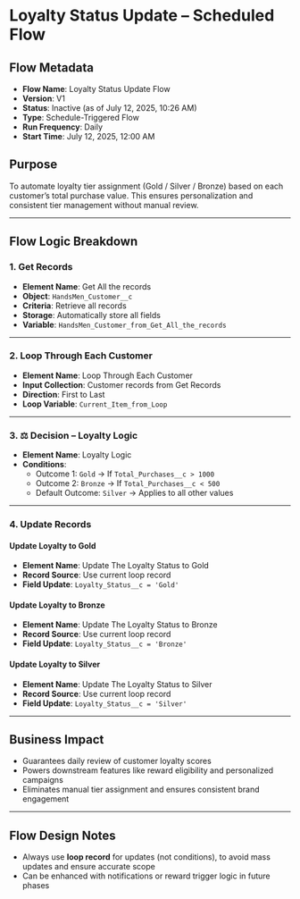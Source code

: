 # Loyalty Status Update – Scheduled Flow

## Flow Metadata

- **Flow Name**: Loyalty Status Update Flow
- **Version**: V1
- **Status**: Inactive (as of July 12, 2025, 10:26 AM)
- **Type**: Schedule-Triggered Flow
- **Run Frequency**: Daily
- **Start Time**: July 12, 2025, 12:00 AM

## Purpose

To automate loyalty tier assignment (Gold / Silver / Bronze) based on each customer’s total purchase value. This ensures personalization and consistent tier management without manual review.

---

## Flow Logic Breakdown

### 1. Get Records

- **Element Name**: Get All the records
- **Object**: `HandsMen_Customer__c`
- **Criteria**: Retrieve all records
- **Storage**: Automatically store all fields
- **Variable**: `HandsMen_Customer_from_Get_All_the_records`

---

### 2. Loop Through Each Customer

- **Element Name**: Loop Through Each Customer
- **Input Collection**: Customer records from Get Records
- **Direction**: First to Last
- **Loop Variable**: `Current_Item_from_Loop`

---

### 3. ⚖️ Decision – Loyalty Logic

- **Element Name**: Loyalty Logic
- **Conditions**:
  - Outcome 1: `Gold` → If `Total_Purchases__c > 1000`
  - Outcome 2: `Bronze` → If `Total_Purchases__c < 500`
  - Default Outcome: `Silver` → Applies to all other values

---

### 4. Update Records

#### Update Loyalty to Gold

- **Element Name**: Update The Loyalty Status to Gold
- **Record Source**: Use current loop record
- **Field Update**: `Loyalty_Status__c = 'Gold'`

#### Update Loyalty to Bronze

- **Element Name**: Update The Loyalty Status to Bronze
- **Record Source**: Use current loop record
- **Field Update**: `Loyalty_Status__c = 'Bronze'`

#### Update Loyalty to Silver

- **Element Name**: Update The Loyalty Status to Silver
- **Record Source**: Use current loop record
- **Field Update**: `Loyalty_Status__c = 'Silver'`

---

## Business Impact

- Guarantees daily review of customer loyalty scores
- Powers downstream features like reward eligibility and personalized campaigns
- Eliminates manual tier assignment and ensures consistent brand engagement

---

## Flow Design Notes

- Always use **loop record** for updates (not conditions), to avoid mass updates and ensure accurate scope
- Can be enhanced with notifications or reward trigger logic in future phases
